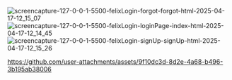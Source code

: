![screencapture-127-0-0-1-5500-felixLogin-forgot-forgot-html-2025-04-17-12_15_07](https://github.com/user-attachments/assets/fdc044d1-750e-4463-ad62-aae89f31cb85)
![screencapture-127-0-0-1-5500-felixLogin-loginPage-index-html-2025-04-17-12_14_45](https://github.com/user-attachments/assets/2b89e149-48b1-44c2-be7b-f727f74c0895)
![screencapture-127-0-0-1-5500-felixLogin-signUp-signUp-html-2025-04-17-12_15_26](https://github.com/user-attachments/assets/d4999870-4ab8-48d3-8295-79fa8d761707)


https://github.com/user-attachments/assets/9f10dc3d-8d2e-4a68-b496-3b195ab38006

